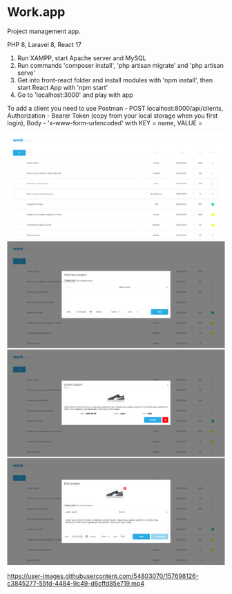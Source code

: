 # Work.app
Project management app.

PHP 8, Laravel 8, React 17

1. Run XAMPP, start Apache server and MySQL
2. Run commands 'composer install', 'php artisan migrate' and 'php artisan serve'
3. Get into front-react folder and install modules with 'npm install', then start React App with 'npm start'
4. Go to 'localhost:3000' and play with app

To add a client you need to use Postman - POST localhost:8000/api/clients, Authorization - Bearer Token (copy from your local storage when you first login), Body - 'x-www-form-urlencoded' with KEY = name, VALUE = <your client name>


![](https://github.com/marcin-em/Portfolio/blob/master/Work.app/img/wa1.jpg)
![](https://github.com/marcin-em/Portfolio/blob/master/Work.app/img/wa2.jpg)
![](https://github.com/marcin-em/Portfolio/blob/master/Work.app/img/wa3.jpg)
![](https://github.com/marcin-em/Portfolio/blob/master/Work.app/img/wa4.jpg)


https://user-images.githubusercontent.com/54803070/157698126-c3845277-55fd-4484-9c49-d6cffd85e719.mp4

